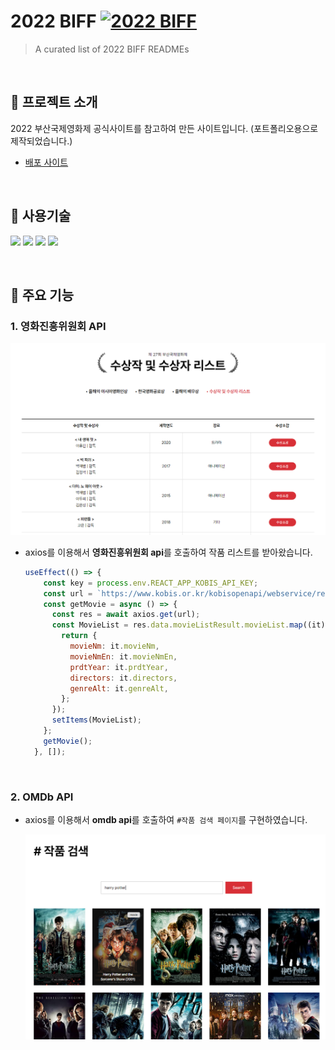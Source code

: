 # 2022 BIFF [![2022 BIFF](https://cdn.jsdelivr.net/gh/sindresorhus/awesome@d7305f38d29fed78fa85652e3a63e154dd8e8829/media/badge.svg)](https://classy-madeleine-f766d7.netlify.app/)
> A curated list of 2022 BIFF READMEs

<br>

## 👀 프로젝트 소개

2022 부산국제영화제 공식사이트를 참고하여 만든 사이트입니다. (포트폴리오용으로 제작되었습니다.)

- [배포 사이트](https://classy-madeleine-f766d7.netlify.app/)

<br>

## 📝 사용기술

<img src="[https://img.shields.io/badge/React.js-3178C6?style=for-the-badge&logo=react&logoColor=white](https://img.shields.io/badge/React.js-3178C6?style=for-the-badge&logo=react&logoColor=white)"/> <img src="[https://img.shields.io/badge/-scss-FF4785?style=for-the-badge&logo=sass&logoColor=white](https://img.shields.io/badge/-scss-FF4785?style=for-the-badge&logo=sass&logoColor=white)" /> <img src="[https://img.shields.io/badge/firebase-%23039BE5.svg?style=for-the-badge&logo=firebase](https://img.shields.io/badge/firebase-%23039BE5.svg?style=for-the-badge&logo=firebase)" /> <img src="[https://img.shields.io/badge/React-Query-%23039BE5.svg?style=for-the-badge&logo=react-query](https://img.shields.io/badge/Axios-%23039BE5.svg?style=for-the-badge&logo=axios)" />

<br>

## 📍 주요 기능

### 1. 영화진흥위원회 API

<img src="./public/images/github01.png" alt=" " />

- axios를 이용해서 **영화진흥위원회 api**를 호출하여 작품 리스트를 받아왔습니다.
    
    ```jsx
    useEffect(() => {
        const key = process.env.REACT_APP_KOBIS_API_KEY;
        const url = `https://www.kobis.or.kr/kobisopenapi/webservice/rest/movie/searchMovieList.json?key=${key}&itemPerPage=50&movieTypeCd=220102`;
        const getMovie = async () => {
          const res = await axios.get(url);
          const MovieList = res.data.movieListResult.movieList.map((it) => {
            return {
              movieNm: it.movieNm,
              movieNmEn: it.movieNmEn,
              prdtYear: it.prdtYear,
              directors: it.directors,
              genreAlt: it.genreAlt,
            };
          });
          setItems(MovieList);
        };
        getMovie();
      }, []);
    ```
    

<br>

### 2. OMDb API

- axios를 이용해서 **omdb api**를 호출하여 `#작품 검색 페이지`를 구현하였습니다.
    
    <img src="./public/images/github02.png" alt=" " />
    

<br>

